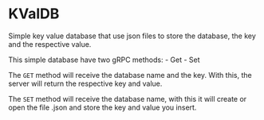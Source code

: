 # KValDB

Simple key value database that use json files to store the database, the key and the respective value.

This simple database have two gRPC methods:
	- Get
	- Set

The `GET` method will receive the database name and the key. With this, the server will return the respective key and value.

The `SET` method will receive the database name, with this it will create or open the file <database-name>.json and store the key and value you insert.


